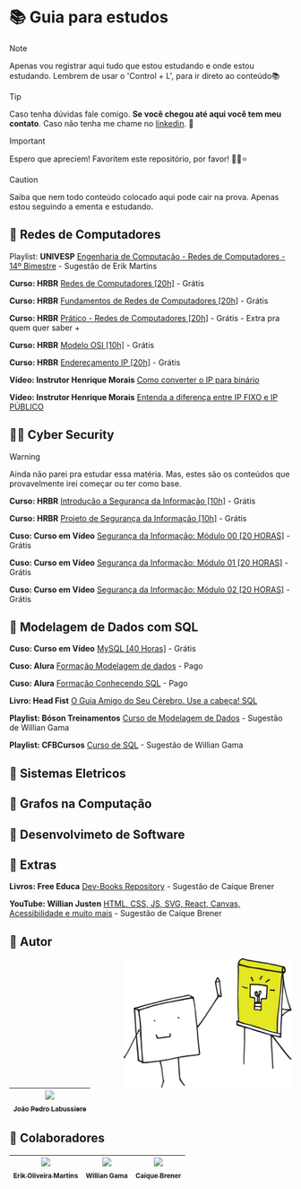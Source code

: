 # 📚 Guia para estudos

> [!NOTE]   
> Apenas vou registrar aqui tudo que estou estudando e onde estou estudando. Lembrem de usar o 'Control + L', para ir direto ao conteúdo📚

> [!TIP]
> Caso tenha dúvidas fale comigo. **Se você chegou até aqui você tem meu contato**. Caso não tenha me chame no [linkedin](https://www.linkedin.com/in/jo%C3%A3o-pedro-labussiere-fran%C3%A7a-550937282/). 🤝

> [!IMPORTANT]
> Espero que apreciem! Favoritem este repositório, por favor! 🌟💜⭐

> [!CAUTION]
> Saiba que nem todo conteúdo colocado aqui pode cair na prova. Apenas estou seguindo a ementa e estudando.

## 🧠 Redes de Computadores

Playlist: **UNIVESP** [Engenharia de Computação - Redes de Computadores - 14º Bimestre](https://www.youtube.com/playlist?list=PLxI8Can9yAHc-_dZ6nsfoon08i2-4OvEk) - Sugestão de Erik Martins

**Curso: HRBR** [Redes de Computadores [20h]](https://www.hrbrcursos.com/curso/curso-de-redes/) - Grátis

**Curso: HRBR** [Fundamentos de Redes de Computadores [20h]](https://www.hrbrcursos.com/curso/curso-pratico-de-redes/) - Grátis

**Curso: HRBR** [Prático - Redes de Computadores [20h]](https://www.hrbrcursos.com/curso/curso-pratico-de-redes-de-computadores/) - Grátis - Extra pra quem quer saber + 

**Curso: HRBR** [Modelo OSI [10h]](https://www.hrbrcursos.com/curso/curso-de-modelo-osi/) - Grátis

**Curso: HRBR** [Endereçamento IP [20h]](https://www.hrbrcursos.com/curso/curso-de-enderecamento-ip-com-sub-rede/) - Grátis

**Vídeo: Instrutor Henrique Morais** [Como converter o IP para binário](https://www.youtube.com/watch?v=sRlL5II8ueY)

**Vídeo: Instrutor Henrique Morais** [Entenda a diferença entre IP FIXO e IP PÚBLICO](https://www.youtube.com/watch?v=suaas7Nda0M)

## 👩‍💻 Cyber Security

> [!WARNING]
> Ainda não parei pra estudar essa matéria. Mas, estes são os conteúdos que provavelmente irei começar ou ter como base. 

**Curso: HRBR** [Introdução a Segurança da Informação [10h]](https://www.hrbrcursos.com/curso/introducao-a-seguranca-da-informacao/) - Grátis

**Curso: HRBR** [Projeto de Segurança da Informação [10h]](https://www.hrbrcursos.com/curso/questoes-de-seguranca-da-informacao/) - Grátis

**Cuso: Curso em Vídeo** [Segurança da Informação: Módulo 00 [20 HORAS]](https://www.cursoemvideo.com/curso/seguranca-da-informacao-modulo-00/) - Grátis

**Cuso: Curso em Vídeo** [Segurança da Informação: Módulo 01 [20 HORAS]](https://www.cursoemvideo.com/curso/seguranca-da-informacao-modulo-01-20-horas/) - Grátis

**Cuso: Curso em Vídeo** [Segurança da Informação: Módulo 02 [20 HORAS]](https://www.cursoemvideo.com/curso/seguranca-da-informacao-modulo-02-20-horas/) - Grátis

## 🧬 Modelagem de Dados com SQL

**Cuso: Curso em Vídeo** [MySQL [40 Horas]](https://www.cursoemvideo.com/curso/mysql/) - Grátis

**Cuso: Alura** [Formação Modelagem de dados](https://www.alura.com.br/formacao-modelagem-dados) - Pago

**Cuso: Alura** [Formação Conhecendo SQL](https://www.alura.com.br/formacao-conhecendo-sql) - Pago

**Livro: Head Fist** [O Guia Amigo do Seu Cérebro. Use a cabeça! SQL](https://github.com/brunocampos01/banco-de-dados/blob/master/livros/Use%20a%20Cabeca%20-%20SQL.pdf)

**Playlist: Bóson Treinamentos** [Curso de Modelagem de Dados](https://github.com/brunocampos01/banco-de-dados/blob/master/livros/Use%20a%20Cabeca%20-%20SQL.pdf) - Sugestão de Willian Gama

**Playlist: CFBCursos** [Curso de SQL](https://www.youtube.com/playlist?list=PLx4x_zx8csUgQUjExcssR3utb3JIX6Kra) - Sugestão de Willian Gama

## 🧮 Sistemas Eletricos

## 🧩 Grafos na Computação

## 🎎 Desenvolvimeto de Software

## 🌹 Extras

**Livros: Free Educa** [Dev-Books Repository](https://github.com/free-educa/books) - Sugestão de Caíque Brener 

**YouTube: Willian Justen** [HTML, CSS, JS, SVG, React, Canvas, Acessibilidade e muito mais](https://www.youtube.com/@WillianJustenCursos) - Sugestão de Caíque Brener 

## 💜 Autor

<img src="assets\image\idea.png" min-width="400px" max-width="300px" width="300px" align="right" alt="Imagem de uma ideia">

| [<img loading="lazy" src="https://avatars.githubusercontent.com/u/153572623?v=4" width=115><br><sub>João Pedro Labussiere</sub>](https://github.com/JPLabussiereF) | 
| :---: | 

## 🤝 Colaboradores

| [<img loading="lazy" src="https://avatars.githubusercontent.com/u/133993022?v=4" width=115><br><sub>Erik Oliveira Martins</sub>](https://github.com/Erik-martins99) | [<img loading="lazy" src="https://avatars.githubusercontent.com/u/146802088?v=4" width=115><br><sub>Willian Gama</sub>](https://github.com/williangama37) | [<img loading="lazy" src="https://avatars.githubusercontent.com/u/65732426?v=4" width=115><br><sub>Caíque Brener</sub>](https://github.com/C-Brener) |
| :---: | :---: | :---: | 